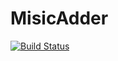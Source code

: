 # MisicAdder
[![Build Status](https://drone.io/github.com/antego/MusicAdder/status.png)](https://drone.io/github.com/antego/MusicAdder/latest)
